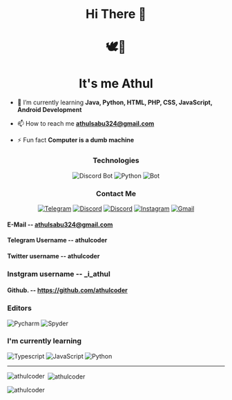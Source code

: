 <!DOCTYPE>
<html>
<h1 align ="center"> Hi There 👋  </h1>
<H1 align = "center">🕊️🤍</H1> 


</html>

<h1 align="center">It's me Athul</h1>

- 🌱 I’m currently learning **Java, Python, HTML, PHP, CSS, JavaScript, Android Development**

- 📫 How to reach me **athulsabu324@gmail.com**

- ⚡ Fun fact  **Computer is a dumb machine**






<h3 align="center" > Technologies </h3>
<p align ="center">
  <img src="https://img.shields.io/badge/Bot-229ED9?style=for-the-badge&logo=Telegram&logoColor=white" alt="Discord Bot" />
  <img src="https://img.shields.io/badge/Python-FFEFDB?style=for-the-badge&logo=python&logoColor=black" alt="Python" />
  <img src="https://img.shields.io/badge/Bot-8009fo?style=for-the-badge&logo=WhatsApp&logoColor=white" alt="Bot" />
</p>    
<h3 align="center">Contact Me</h3>
<p align="center">
  <a href="https://t.me/athul_pythoneer" target="_blank"><img src="https://img.shields.io/badge/Telegram-229ED9?style=for-the-badge&logo=telegram&logoColor=white" alt="Telegram" /></a>
  <a href="https://discord.com/users/athulcoder#5156" target="_blank"><img src="https://img.shields.io/badge/Discord-191970?style=for-the-badge&logo=discord&logoColor=white" alt="Discord" /></a>
  <a href="https://mobile.twitter.com/athulcoder#5156" target="_blank"><img src="https://img.shields.io/badge/Twitter-00acee?style=for-the-badge&logo=twitter&logoColor=white" alt="Discord" /></a>
  <a href="https://instagram.com/_i_athul" target="_blank"><img src="https://img.shields.io/badge/Instagram-bc2a8d?style=for-the-badge&logo=instagram&logoColor=white" alt="Instagram" /></a>
  <a href="https://www.instagram.com/athul_pythoneer/#5156" target="_blank"><img src="https://img.shields.io/badge/Gmail-4285F4?style=for-the-badge&logo=Gmail&logoColor=white" alt="Gmail" /></a>
</p>  

  
#### E-Mail -- athulsabu324@gmail.com
####  Telegram Username -- athulcoder
#### Twitter username  -- athulcoder
### Instgram username -- _i_athul
#### Github.           -- https://github.com/athulcoder


<h3>Editors</h4>
<p>
  <img src="https://img.shields.io/badge/Pycharm-57A143?logo=Pycharm&logoColor=white&style=for-the-badge" alt="Pycharm" />
  <img src="https://img.shields.io/badge/Spyder-7F5AB6?logo=Spyder&logoColor=white&style=for-the-badge" alt="Spyder" />

<h3>I'm currently learning</h3>
<p>
  <img src="https://img.shields.io/badge/Typescript-2c2cc7?style=for-the-badge&logo=Typescript&logoColor=white" alt="Typescript" />
  <img src="https://img.shields.io/badge/JavaScript-F7DF1E?style=for-the-badge&logo=javascript&logoColor=black" alt="JavaScript" />
  <img src="https://img.shields.io/badge/Python-FCC624?style=for-the-badge&logo=python&logoColor=white" alt="Python" />
</p>

<hr />


<p><img align="left" src="https://github-readme-stats.vercel.app/api/top-langs?username=athulcoder&show_icons=true&theme=radical&locale=en&layout=compact" alt="athulcoder" /></p>

<p>&nbsp;<img align="center" src="https://github-readme-stats.vercel.app/api?username=athulcoder&show_icons=true&theme=radical&locale=en" alt="athulcoder" /></p>

<p><img align="center" src="https://github-readme-streak-stats.herokuapp.com/?user=athulcoder&" alt="athulcoder" /></p>

